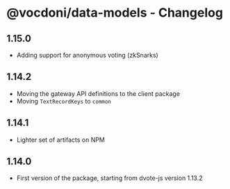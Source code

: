 # @vocdoni/data-models - Changelog

## 1.15.0

- Adding support for anonymous voting (zkSnarks)

## 1.14.2

- Moving the gateway API definitions to the client package
- Moving `TextRecordKeys` to `common`

## 1.14.1

- Lighter set of artifacts on NPM

## 1.14.0

- First version of the package, starting from dvote-js version 1.13.2

